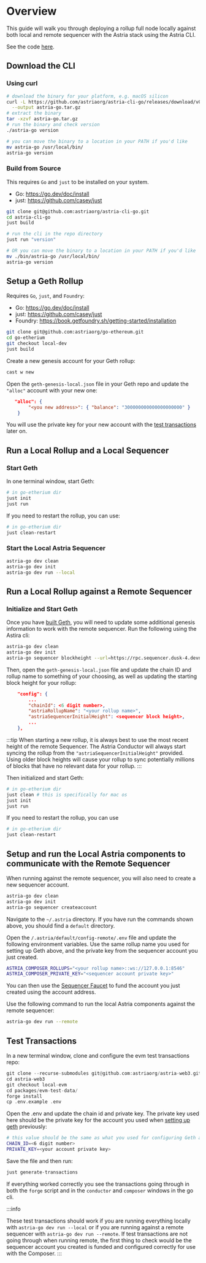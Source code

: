 # Overview

This guide will walk you through deploying a rollup full node locally against
both local and remote sequencer with the Astria stack using the Astria CLI.

See the code [here](https://github.com/astriaorg/astria-cli-go).

## Download the CLI

### Using curl

```bash
# download the binary for your platform, e.g. macOS silicon
curl -L https://github.com/astriaorg/astria-cli-go/releases/download/v0.7.0/astria-go-v0.7.0-darwin-arm64.tar.gz \
  --output astria-go.tar.gz
# extract the binary
tar -xzvf astria-go.tar.gz
# run the binary and check version
./astria-go version

# you can move the binary to a location in your PATH if you'd like
mv astria-go /usr/local/bin/
astria-go version
```

### Build from Source

This requires `Go` and `just` to be installed on your system.

- Go: https://go.dev/doc/install
- just: https://github.com/casey/just

```bash
git clone git@github.com:astriaorg/astria-cli-go.git
cd astria-cli-go
just build

# run the cli in the repo directory
just run "version"

# OR you can move the binary to a location in your PATH if you'd like
mv ./bin/astria-go /usr/local/bin/
astria-go version
```

## Setup a Geth Rollup

Requires `Go`, `just`, and `Foundry`:

- Go: https://go.dev/doc/install
- just: https://github.com/casey/just
- Foundry: https://book.getfoundry.sh/getting-started/installation

```bash
git clone git@github.com:astriaorg/go-ethereum.git
cd go-etherium
git checkout local-dev
just build
```

Create a new genesis account for your Geth rollup:

```bash
cast w new
```

Open the `geth-genesis-local.json` file in your Geth repo and update the
`"alloc"` account with your new one:

```json
   "alloc": {
        "<you new address>": { "balance": "300000000000000000000" }
    }
```

You will use the private key for your new account with the [test
transactions](#test-transactions) later on.

<!-- ## Download and Build the Messenger Rollup

tbd -->

## Run a Local Rollup and a Local Sequencer

### Start Geth

In one terminal window, start Geth:

```bash
# in go-etherium dir
just init
just run
```

If you need to restart the rollup, you can use:

```bash
# in go-etherium dir
just clean-restart
```

### Start the Local Astria Sequencer

```bash
astria-go dev clean
astria-go dev init
astria-go dev run --local
```

## Run a Local Rollup against a Remote Sequencer

### Initialize and Start Geth

Once you have [built Geth](#setup-a-geth-rollup), you will need to update some
additional genesis information to work with the remote sequencer. Run the
following using the Astira cli:

```bash
astria-go dev clean
astria-go dev init
astria-go sequencer blockheight --url=https://rpc.sequencer.dusk-4.devnet.astria.org
```

Then, open the `geth-genesis-local.json` file and update the chain ID and rollup
name to something of your choosing, as well as updating the starting block
height for your rollup:

```json
    "config": {
        ...
        "chainId": <6 digit number>,
        "astriaRollupName": "<your rollup name>",
        "astriaSequencerInitialHeight": <sequencer block height>,
        ...
    },
```

:::tip
When starting a new rollup, it is always best to use the most recent height of
the remote Sequencer. The Astria Conductor will always start syncing the rollup
from the `"astriaSequencerInitialHeight"` provided. Using older block heights
will cause your rollup to sync potentially millions of blocks that have no
relevant data for your rollup.
:::

Then initialized and start Geth:

```bash
# in go-etherium dir
just clean # this is specifically for mac os
just init
just run
```

If you need to restart the rollup, you can use

```bash
# in go-etherium dir
just clean-restart
```

## Setup and run the Local Astria components to communicate with the Remote Sequencer

When running against the remote sequencer, you will also need to create a new
sequencer account.

```bash
astria-go dev clean
astria-go dev init
astria-go sequencer createaccount
```

Navigate to the `~/.astria` directory. If you have run the commands shown above, you should find a `default` directory.

Open the `/.astria/default/config-remote/.env` file and update the following
environment variables. Use the same rollup name you used for setting up Geth
above, and the private key from the sequencer account you just created.

```bash
ASTRIA_COMPOSER_ROLLUPS="<your rollup name>::ws://127.0.0.1:8546"
ASTRIA_COMPOSER_PRIVATE_KEY="<sequencer account private key>"
```

You can then use the [Sequencer Faucet](https://faucet.sequencer.dusk-4.devnet.astria.org/) to fund the account you just created using the account address.

Use the following command to run the local Astria components against the remote
sequencer:

```bash
astria-go dev run --remote
```

## Test Transactions

In a new terminal window, clone and configure the evm test transactions repo:

```rust
git clone --recurse-submodules git@github.com:astriaorg/astria-web3.git
cd astria-web3
git checkout local-evm
cd packages/evm-test-data/
forge install
cp .env.example .env
```

Open the .env and update the chain id and private key. The private key used here
should be the private key for the account you used when [setting up
geth](#setup-a-geth-rollup) previously:

```bash
# this value should be the same as what you used for configuring Geth above
CHAIN_ID=<6 digit number>
PRIVATE_KEY=<your account private key>
```

Save the file and then run:

```rust
just generate-transactions
```

If everything worked correctly you see the transactions going through in both
the `forge` script and in the `conductor` and `composer` windows in the go cli.

:::info

These test transactions should work if you are running everything locally with
`astria-go dev run --local` or if you are running against a remote sequencer
with `astria-go dev run --remote`. If test transactions are not going through
when running remote, the first thing to check would be the sequencer account you
created is funded and configured correctly for use with the Composer.
:::
